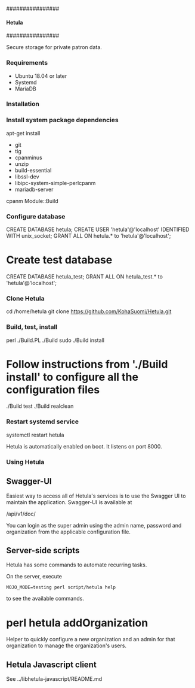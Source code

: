 ################
#### Hetula ####
################

Secure storage for private patron data.

### Requirements ###

- Ubuntu 18.04 or later
- Systemd
- MariaDB

### Installation ###

### Install system package dependencies ###

apt-get install
  - git
  - tig
  - cpanminus
  - unzip
  - build-essential
  - libssl-dev
  - libipc-system-simple-perlcpanm
  - mariadb-server

cpanm Module::Build

### Configure database ###

CREATE DATABASE hetula;
CREATE USER 'hetula'@'localhost' IDENTIFIED WITH unix_socket;
GRANT ALL ON hetula.* to 'hetula'@'localhost';

# Create test database

CREATE DATABASE hetula_test;
GRANT ALL ON hetula_test.* to 'hetula'@'localhost';

### Clone Hetula

cd /home/hetula
git clone https://github.com/KohaSuomi/Hetula.git

### Build, test, install

perl ./Build.PL
./Build
sudo ./Build install

# Follow instructions from './Build install' to configure all the configuration files

./Build test
./Build realclean

### Restart systemd service

systemctl restart hetula

Hetula is automatically enabled on boot.
It listens on port 8000.

### Using Hetula

## Swagger-UI

Easiest way to access all of Hetula's services is to use the Swagger UI to maintain the application.
Swagger-UI is available at

<hostname>/api/v1/doc/

You can login as the super admin using the admin name, password and organization from the applicable configuration file.

## Server-side scripts

Hetula has some commands to automate recurring tasks.

On the server, execute

`MOJO_MODE=testing perl script/hetula help`

to see the available commands.

# perl hetula addOrganization

Helper to quickly configure a new organization and an admin for that organization to manage the organization's users.

## Hetula Javascript client

See ../libhetula-javascript/README.md
